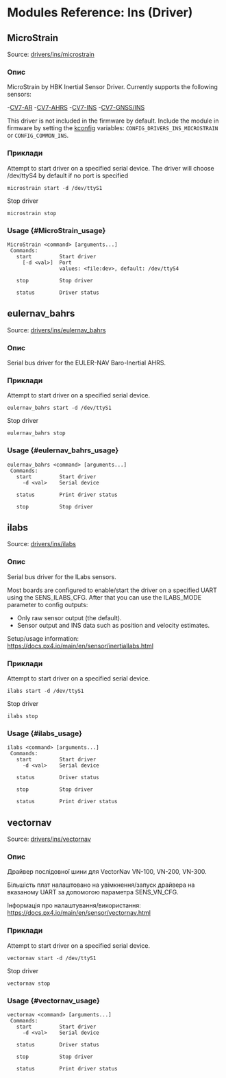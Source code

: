# Modules Reference: Ins (Driver)

## MicroStrain

Source: [drivers/ins/microstrain](https://github.com/PX4/PX4-Autopilot/tree/main/src/drivers/ins/microstrain)

### Опис

MicroStrain by HBK Inertial Sensor Driver.
Currently supports the following sensors:

-[CV7-AR](https://www.hbkworld.com/en/products/transducers/inertial-sensors/vertical-reference-units--vru-/3dm-cv7-ar) -[CV7-AHRS](https://www.hbkworld.com/en/products/transducers/inertial-sensors/attitude-and-heading-reference-systems--ahrs-/3dm-cv7-ahrs) -[CV7-INS](https://www.hbkworld.com/en/products/transducers/inertial-sensors/inertial-navigation-systems--ins-/3dm-cv7-ins) -[CV7-GNSS/INS](https://www.hbkworld.com/en/products/transducers/inertial-sensors/inertial-navigation-systems--ins-/3dm-cv7-gnss-ins)

This driver is not included in the firmware by default.
Include the module in firmware by setting the
[kconfig](../hardware/porting_guide_config.md#px4-board-configuration-kconfig) variables:
`CONFIG_DRIVERS_INS_MICROSTRAIN` or `CONFIG_COMMON_INS`.

### Приклади

Attempt to start driver on a specified serial device.
The driver will choose /dev/ttyS4 by default if no port is specified

```
microstrain start -d /dev/ttyS1
```

Stop driver

```
microstrain stop
```

### Usage {#MicroStrain_usage}

```
MicroStrain <command> [arguments...]
 Commands:
   start         Start driver
     [-d <val>]  Port
                 values: <file:dev>, default: /dev/ttyS4

   stop          Stop driver

   status        Driver status
```

## eulernav_bahrs

Source: [drivers/ins/eulernav_bahrs](https://github.com/PX4/PX4-Autopilot/tree/main/src/drivers/ins/eulernav_bahrs)

### Опис

Serial bus driver for the EULER-NAV Baro-Inertial AHRS.

### Приклади

Attempt to start driver on a specified serial device.

```
eulernav_bahrs start -d /dev/ttyS1
```

Stop driver

```
eulernav_bahrs stop
```

### Usage {#eulernav_bahrs_usage}

```
eulernav_bahrs <command> [arguments...]
 Commands:
   start         Start driver
     -d <val>    Serial device

   status        Print driver status

   stop          Stop driver
```

## ilabs

Source: [drivers/ins/ilabs](https://github.com/PX4/PX4-Autopilot/tree/main/src/drivers/ins/ilabs)

### Опис

Serial bus driver for the ILabs sensors.

Most boards are configured to enable/start the driver on a specified UART using the SENS_ILABS_CFG.
After that you can use the ILABS_MODE parameter to config outputs:

- Only raw sensor output (the default).
- Sensor output and INS data such as position and velocity estimates.

Setup/usage information: https://docs.px4.io/main/en/sensor/inertiallabs.html

### Приклади

Attempt to start driver on a specified serial device.

```
ilabs start -d /dev/ttyS1
```

Stop driver

```
ilabs stop
```

### Usage {#ilabs_usage}

```
ilabs <command> [arguments...]
 Commands:
   start         Start driver
     -d <val>    Serial device

   status        Driver status

   stop          Stop driver

   status        Print driver status
```

## vectornav

Source: [drivers/ins/vectornav](https://github.com/PX4/PX4-Autopilot/tree/main/src/drivers/ins/vectornav)

### Опис

Драйвер послідовної шини для VectorNav VN-100, VN-200, VN-300.

Більшість плат налаштовано на увімкнення/запуск драйвера на вказаному UART за допомогою параметра SENS_VN_CFG.

Інформація про налаштування/використання: https://docs.px4.io/main/en/sensor/vectornav.html

### Приклади

Attempt to start driver on a specified serial device.

```
vectornav start -d /dev/ttyS1
```

Stop driver

```
vectornav stop
```

### Usage {#vectornav_usage}

```
vectornav <command> [arguments...]
 Commands:
   start         Start driver
     -d <val>    Serial device

   status        Driver status

   stop          Stop driver

   status        Print driver status
```
